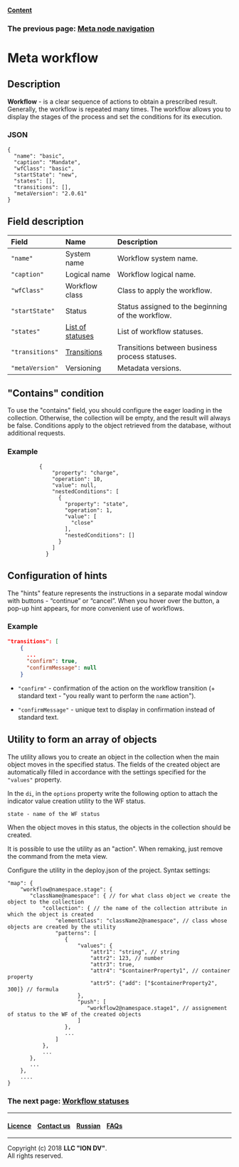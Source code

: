 #### [Content](/docs/en/index.md)

### The previous page: [Meta node navigation](docs/en/2_system_description/metadata_structure/meta_navigation/navigation_nodes.md) 

# Meta workflow

## Description

**Workflow** - is a clear sequence of actions to obtain a prescribed result. Generally, the workflow is repeated many times. The workflow allows you to display the stages of the process and set the conditions for its execution.

### JSON

```
{
  "name": "basic",
  "caption": "Mandate",
  "wfClass": "basic",
  "startState": "new",
  "states": [],
  "transitions": [],
  "metaVersion": "2.0.61"
}
```

## Field description

| Field | Name |Description  |
|:-----|:-------|:-----------|
|`"name"`| System name  | Workflow system name.|
|`"caption"`| Logical name   | Workflow logical name.|
|`"wfClass"`| Workflow class | Class to apply the workflow.|
|`"startState"`| Status   | Status assigned to the beginning of the workflow.|
|`"states"`|  [List of statuses](/docs/en/2_system_description/metadata_structure/meta_workflows/status_wf.md) | List of workflow statuses. |
|`"transitions"`|  [Transitions](/docs/en/2_system_description/metadata_structure/meta_workflows/transitions_wf.md)  | Transitions between  business process statuses. |
|`"metaVersion"`|  Versioning | Metadata versions.

## "Сontains" condition

To use the "contains" field, you should configure the eager loading in the collection. Otherwise, the collection will be empty, and the result will always be false. Conditions apply to the object retrieved from the database, without additional requests.

### Example

```
          {
              "property": "charge",
              "operation": 10,
              "value": null,
              "nestedConditions": [
                {
                  "property": "state",
                  "operation": 1,
                  "value": [
                    "close"
                  ],
                  "nestedConditions": []
                }
              ]
            }
```

## Configuration of hints

The "hints" feature represents the instructions in a separate modal window with buttons - “continue” or “cancel”. When you hover over the button, a pop-up hint appears, for more convenient use of workflows.

### Example

```json
"transitions": [
    {
      ...
      "confirm": true,
      "confirmMessage": null
    }
```

* `"confirm"` - confirmation of the action on the workflow transition (+ standard text - "you really want to perform the `name` action").

* `"confirmMessage"` - unique text to display in confirmation instead of standard text.

## Utility to form an array of objects

The utility allows you to create an object in the collection when the main object moves in the specified status. The fields of the created object are automatically filled in accordance with the settings specified for the `"values"` property.

In the `di`, in the `options` property write the following option to attach the indicator value creation utility to the WF status. 

```
state - name of the WF status
```
When the object moves in this status, the objects in the collection should be created. 

It is possible to use the utility as an "action". When remaking, just remove the command from the meta view.

Configure the utility in the deploy.json of the project. Syntax settings:

```
"map": {
    "workflow@namespace.stage": {
       "className@namespace": { // for what class object we create the object to the collection
           "collection": { // the name of the collection attribute in which the object is created
               "elementClass": "className2@namespace", // class whose objects are created by the utility
               "patterns": [
                  {
                      "values": {
                          "attr1": "string", // string
                          "attr2": 123, // number
                          "attr3": true,
                          "attr4": "$containerProperty1", // container property
                          "attr5": {"add": ["$containerProperty2", 300]} // formula
                      },
                      "push": [
                         "workflow2@namespace.stage1", // assignement of status to the WF of the created objects
                      ]
                  },
                  ...
               ]
           },
           ...
       },
       ...
    },
    ....
}
```

### The next page: [Workflow statuses](/docs/en/2_system_description/metadata_structure/meta_workflows/status_wf.md)

--------------------------------------------------------------------------  


 #### [Licence](/LICENSE) &ensp;  [Contact us](https://iondv.com) &ensp;  [Russian](/docs/ru/2_system_description/metadata_structure/meta_workflows/meta_workflows.md)   &ensp; [FAQs](/faqs.md)   <div><img src="https://mc.iondv.com/watch/local/docs/framework" style="position:absolute; left:-9999px;" height=1 width=1 alt="iondv metrics"></div>       



--------------------------------------------------------------------------  

Copyright (c) 2018 **LLC "ION DV"**.  
All rights reserved. 